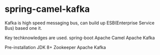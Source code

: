 # spring-camel-kafka
Kafka is high speed messaging bus, can build up ESB(Enterprise Service Bus) based one it.

Key techknowledges are used.
spring-boot
Apache Camel 
Apache Kafka

Pre-installation
  JDK 8+ 
  Zookeeper
  Apache Kafka
  
